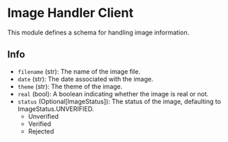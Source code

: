 # Image Handler Client

This module defines a schema for handling image information.

## Info

 - `filename` (str): The name of the image file.
 - `date` (str): The date associated with the image.
 - `theme` (str): The theme of the image.
 - `real` (bool): A boolean indicating whether the image is real or not.
 - `status` (Optional[ImageStatus]): The status of the image, defaulting to ImageStatus.UNVERIFIED.
   - Unverified
   - Verified
   - Rejected
